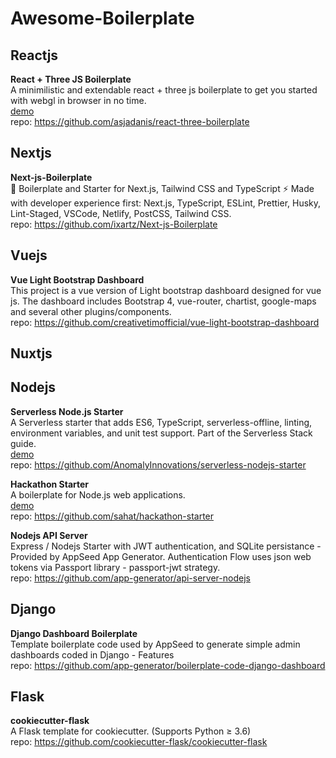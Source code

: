 # Awesome-Boilerplate

## Reactjs

**React + Three JS Boilerplate**    
A minimilistic and extendable react + three js boilerplate to get you started with webgl in browser in no time.  
[demo](https://react-three-boilerplate.herokuapp.com/)  
repo: https://github.com/asjadanis/react-three-boilerplate

## Nextjs
**Next-js-Boilerplate**   
🚀 Boilerplate and Starter for Next.js, Tailwind CSS and TypeScript ⚡️ Made with developer experience first: Next.js, TypeScript, ESLint, Prettier, Husky, Lint-Staged, VSCode, Netlify, PostCSS, Tailwind CSS.  
repo: https://github.com/ixartz/Next-js-Boilerplate

## Vuejs
**Vue Light Bootstrap Dashboard**   
This project is a vue version of Light bootstrap dashboard designed for vue js. The dashboard includes Bootstrap 4, vue-router, chartist, google-maps and several other plugins/components.   
repo: https://github.com/creativetimofficial/vue-light-bootstrap-dashboard

## Nuxtjs


## Nodejs
**Serverless Node.js Starter**      
A Serverless starter that adds ES6, TypeScript, serverless-offline, linting, environment variables, and unit test support. Part of the Serverless Stack guide.   
[demo](https://z6pv80ao4l.execute-api.us-east-1.amazonaws.com/dev/hello)   
repo: https://github.com/AnomalyInnovations/serverless-nodejs-starter

**Hackathon Starter**   
A boilerplate for Node.js web applications.  
[demo](https://hackathon-starter.walcony.com/)   
repo: https://github.com/sahat/hackathon-starter

**Nodejs API Server**     
Express / Nodejs Starter with JWT authentication, and SQLite persistance - Provided by AppSeed App Generator. Authentication Flow uses json web tokens via Passport library - passport-jwt strategy.    
repo: https://github.com/app-generator/api-server-nodejs

## Django
**Django Dashboard Boilerplate**    
Template boilerplate code used by AppSeed to generate simple admin dashboards coded in Django - Features  
repo: https://github.com/app-generator/boilerplate-code-django-dashboard

## Flask
**cookiecutter-flask**  
A Flask template for cookiecutter. (Supports Python ≥ 3.6)  
repo: https://github.com/cookiecutter-flask/cookiecutter-flask
